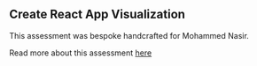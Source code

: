 ## Create React App Visualization

This assessment was bespoke handcrafted for Mohammed Nasir.

Read more about this assessment [here](https://react.eogresources.com)
